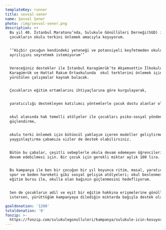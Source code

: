 ```yaml
---
templateKey: runner
title: sevval-sener
name: Şevval Şener
photo: /img/sevval-sener.png
description: >+
  Bu yıl 40. İstanbul Maratonu’nda, Sulukule Gönüllüleri Derneği(SGD) için
  çocukların okulu terkini önlemek amacıyla koşuyorum.


  ‘’Hiçbir çocuğun kendindeki yeteneği ve potansiyeli keşfetmeden okuldan
  ayrılışını seyretmek istemiyorum’’


  Vereceğiniz destekler ile İstanbul Karagümrük’te Akşemsettin İlkokulu,
  Karagümrük ve Hattat Rakım Ortaokulunda  okul terklerini önlemek için
  yürütülen çalışmalar kaynak bulacak.


  Çocukların eğitim ortamlarını ihtiyaçlarına göre kurgulayarak,


  yaratıcılığı destekleyen katılımcı yöntemlerle çocuk dostu alanlar oluşturma,


  okul alanında hak temelli atölyeler ile çocukları psiko-sosyal yönden
  güçlendirme,


  okulu terki önlemek için bütüncül yaklaşım içeren modeller geliştirme ve
  yaygınlaştırma çabamıza sizler de destek olabilirsiniz.


  Bütün bu çabalar, çeşitli sebeplerle okula devam edemeyen öğrencilerin okula
  devam edebilmesi için. Bir çocuk için gerekli miktar aylık 100 lira.


  Bu kampanya ile ben bir çocuğun bir yıl boyunca ritim, masal, yaratıcı drama,
  spor ve beden hareketi gibi sosyal gelişim atölyeleri; okul beslenmesi ve
  eğitim bursu ile, okulla olan bağının güçlenmesini hedefliyorum.


  Sen de çocukların adil ve eşit bir eğitim hakkına erişmelerine gönüllü olmak
  istersen, yürüttüğüm kampanyaya dilediğin miktarda bağışla destek olabilirsin.

goaldonation: '1200'
totaldonation: '0'
fonzip: >-
  https://fonzip.com/sulukulegonulluleri/kampanya/sulukule-icin-kosuyorum--okulu-terki-onluyorum-41
---
```


